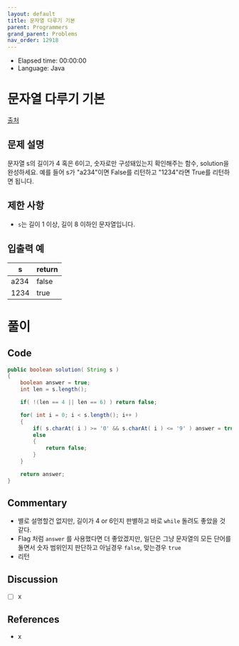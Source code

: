 ```yaml
---
layout: default
title: 문자열 다루기 기본
parent: Programmers
grand_parent: Problems
nav_order: 12918
---
```


- Elapsed time: 00:00:00
- Language: Java

<!-- 문제 -->
# 문자열 다루기 기본

[출처](https://programmers.co.kr/learn/courses/30/lessons/12918?language=java)

## 문제 설명

문자열 s의 길이가 4 혹은 6이고, 숫자로만 구성돼있는지 확인해주는 함수, solution을 완성하세요. 예를 들어 s가 "a234"이면 False를 리턴하고 "1234"라면 True를 리턴하면 됩니다.

## 제한 사항

- `s`는 길이 1 이상, 길이 8 이하인 문자열입니다.

## 입출력 예

| s    | return |
| ---- | ------ |
| a234 | false  |
| 1234 | true   |

<!-- 풀이 -->
# 풀이

## Code

``` java
public boolean solution( String s )
{
    boolean answer = true;
    int len = s.length();

    if( !(len == 4 || len == 6) ) return false;

    for( int i = 0; i < s.length(); i++ )
    {
        if( s.charAt( i ) >= '0' && s.charAt( i ) <= '9' ) answer = true;
        else
        {
            return false;
        }
    }

    return answer;
}
```

## Commentary

- 별로 설명할건 없지만, 길이가 4 or 6인지 판별하고 바로 `while` 돌려도 좋았을 것 같다.
- Flag 처럼 `answer` 를 사용했다면 더 좋았겠지만, 일단은 그냥 문자열의 모든 단어를 돌면서 숫자 범위인지 판단하고 아닐경우 `false`, 맞는경우 `true`
- 리턴

## Discussion

- [ ] x

## References

- x